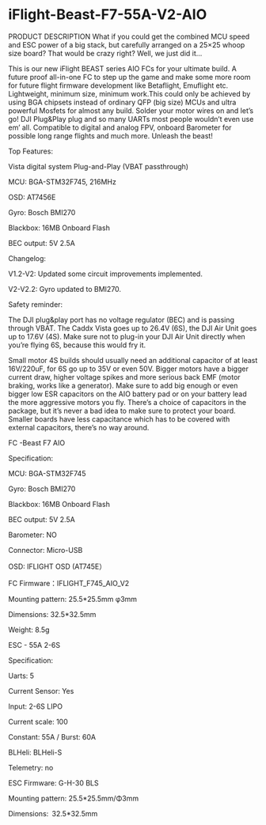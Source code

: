 # iFlight-Beast-F7-55A-V2-AIO
PRODUCT DESCRIPTION
What if you could get the combined MCU speed and ESC power of a big stack, but carefully arranged on a 25×25 whoop size board? That would be crazy right? Well, we just did it…

This is our new iFlight BEAST series AIO FCs for your ultimate build. A future proof all-in-one FC to step up the game and make some more room for future flight firmware development like Betaflight, Emuflight etc. Lightweight, minimum size, minimum work.This could only be achieved by using BGA chipsets instead of ordinary QFP (big size) MCUs and ultra powerful Mosfets for almost any build. Solder your motor wires on and let’s go! DJI Plug&Play plug and so many UARTs most people wouldn’t even use em’ all. Compatible to digital and analog FPV, onboard Barometer for possible long range flights and much more. Unleash the beast!

 

Top Features:


Vista digital system Plug-and-Play (VBAT passthrough)

MCU: BGA-STM32F745, 216MHz

OSD: AT7456E

Gyro: Bosch BMI270

Blackbox: 16MB Onboard Flash

BEC output: 5V 2.5A

Changelog:


V1.2-V2:  Updated some circuit improvements implemented.

V2-V2.2:  Gyro updated to BMI270.

Safety reminder:


The DJI plug&play port has no voltage regulator (BEC) and is passing through VBAT. The Caddx Vista goes up to 26.4V (6S), the DJI Air Unit goes up to 17.6V (4S). Make sure not to plug-in your DJI Air Unit directly when you’re flying 6S, because this would fry it.


Small motor 4S builds should usually need an additional capacitor of at least 16V/220uF, for 6S go up to 35V or even 50V. Bigger motors have a bigger current draw, higher voltage spikes and more serious back EMF (motor braking, works like a generator). Make sure to add big enough or even bigger low ESR capacitors on the AIO battery pad or on your battery lead the more aggressive motors you fly. There’s a choice of capacitors in the package, but it’s never a bad idea to make sure to protect your board. Smaller boards have less capacitance which has to be covered with external capacitors, there’s no way around.

 


FC -Beast F7 AIO


Specification:


MCU: BGA-STM32F745

Gyro: Bosch BMI270

Blackbox: 16MB Onboard Flash

BEC output: 5V 2.5A

Barometer: NO

Connector: Micro-USB

OSD: IFLIGHT OSD (AT745E）

FC Firmware：IFLIGHT_F745_AIO_V2

Mounting pattern: 25.5*25.5mm φ3mm

Dimensions: 32.5*32.5mm

Weight: 8.5g
 


ESC - 55A 2-6S


Specification:


Uarts: 5

Current Sensor: Yes

Input: 2-6S LIPO

Current scale: 100

Constant: 55A / Burst: 60A

BLHeli: BLHeli-S

Telemetry: no

ESC Firmware: G-H-30 BLS

Mounting pattern: 25.5*25.5mm/Φ3mm

Dimensions: 32.5*32.5mm
